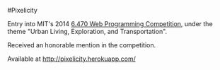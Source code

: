 #Pixelicity

Entry into MIT's 2014 [6.470 Web Programming Competition](http://6.470.scripts.mit.edu/2014/), under the theme "Urban Living, Exploration, and Transportation".

Received an honorable mention in the competition.

Available at http://pixelicity.herokuapp.com/
